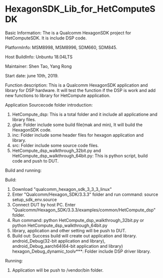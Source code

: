 # HexagonSDK_Lib_for_HetComputeSDK

Basic Information: The is a Qualcomm HexagonSDK project for HetComputeSDK. It is include DSP code.

PlatformInfo: MSM8998, MSM8996, SDM660, SDM845.

Host BuildInfo: Unbuntu 18.04LTS

Maintainer: Shen Tao, Yang Rong

Start date: june 10th, 2019.

Function description: This is a Qualcomm HexagonSDK application and library for DSP hardware.
                      It will test the function if the DSP is work and add new functions to library for HetCompute application.
                      
Application Sourcecode folder introduction:
1. HetCompute_dsp: This is a total folder and it include all applicatione and library files.
2. glue: Folder include some build file(mak and min), It will build the HexagonSDK code.
3. inc: Folder include some header files for hexagon application and library.
4. src: Folder include some source code files.
5. HetCompute_dsp_walkthrough_32bit.py and HetCompute_dsp_walkthrough_64bit.py: This is python script, build code and push to DUT.

Build and running:

Build:
1. Download "qualcomm_hexagon_sdk_3_3_3_linux"
2. Enter "Qualcomm/Hexagon_SDK/3.3.3" folder and run command: source setup_sdk_env.source
3. Connect DUT by host PC. Enter "Qualcomm/Hexagon_SDK/3.3.3/examples/common/HetCompute_dsp" folder.
4. Run command: python HetCompute_dsp_walkthrough_32bit.py or python HetCompute_dsp_walkthrough_64bit.py
5. library, application and other setting will be push to DUT.
6. Build out: Success build will create out application and library.
              android_Debug(32-bit application and library), android_Debug_aarch64(64-bit application and library)
              hexagon_Debug_dynamic_toolv***: Folder include DSP driver library.

Running:
1. Application will be push to /vendor/bin folder.
